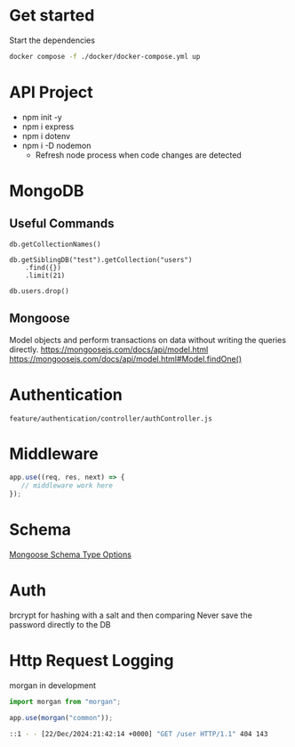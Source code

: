 # Get started
Start the dependencies
```bash
docker compose -f ./docker/docker-compose.yml up
```

# API Project
- npm init -y
- npm i express
- npm i dotenv
- npm i -D nodemon
  - Refresh node process when code changes are detected

# MongoDB

## Useful Commands
```mongo
db.getCollectionNames()

db.getSiblingDB("test").getCollection("users")
    .find({})
    .limit(21)

db.users.drop()
```

## Mongoose
Model objects and perform transactions on data without writing the queries directly.
https://mongoosejs.com/docs/api/model.html
https://mongoosejs.com/docs/api/model.html#Model.findOne()

# Authentication
`feature/authentication/controller/authController.js`

# Middleware
```javascript
app.use((req, res, next) => {
   // middleware work here 
});
```

# Schema
[Mongoose Schema Type Options](https://mongoosejs.com/docs/api/schematypeoptions.html)

# Auth
brcrypt for hashing with a salt and then comparing
Never save the password directly to the DB

# Http Request Logging
morgan in development
```javascript
import morgan from "morgan";

app.use(morgan("common"));
```

```bash
::1 - - [22/Dec/2024:21:42:14 +0000] "GET /user HTTP/1.1" 404 143
```
